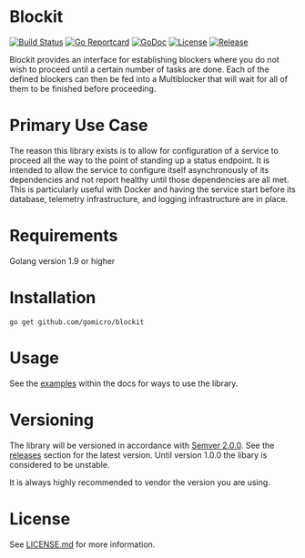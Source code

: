 # Blockit
[![Build Status](https://travis-ci.org/gomicro/blockit.svg)](https://travis-ci.org/gomicro/blockit)
[![Go Reportcard](https://goreportcard.com/badge/github.com/gomicro/blockit)](https://goreportcard.com/report/github.com/gomicro/blockit)
[![GoDoc](https://godoc.org/github.com/gomicro/blockit?status.svg)](https://godoc.org/github.com/gomicro/blockit)
[![License](https://img.shields.io/github/license/gomicro/blockit.svg)](https://github.com/gomicro/blockit/blob/master/LICENSE.md)
[![Release](https://img.shields.io/github/release/gomicro/blockit.svg)](https://github.com/gomicro/blockit/releases/latest)

Blockit provides an interface for establishing blockers where you do not wish to proceed until a certain number of tasks are done. Each of the defined blockers can then be fed into a Multiblocker that will wait for all of them to be finished before proceeding.

# Primary Use Case
The reason this library exists is to allow for configuration of a service to proceed all the way to the point of standing up a status endpoint. It is intended to allow the service to configure itself asynchronously of its dependencies and not report healthy until those dependencies are all met. This is particularly useful with Docker and having the service start before its database, telemetry infrastructure, and logging infrastructure are in place.

# Requirements
Golang version 1.9 or higher

# Installation

```
go get github.com/gomicro/blockit
```

# Usage
See the [examples](https://godoc.org/github.com/gomicro/blockit#pkg-examples) within the docs for ways to use the library.

# Versioning
The library will be versioned in accordance with [Semver 2.0.0](http://semver.org).  See the [releases](https://github.com/gomicro/blockit/releases) section for the latest version.  Until version 1.0.0 the libary is considered to be unstable.

It is always highly recommended to vendor the version you are using.

# License
See [LICENSE.md](./LICENSE.md) for more information.
